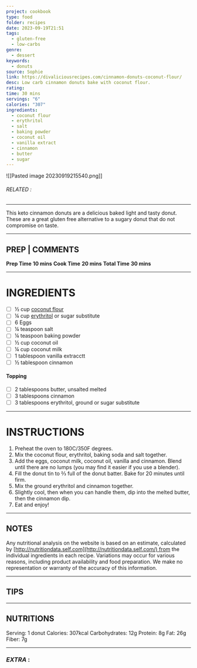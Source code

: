 ```yaml
---
project: cookbook
type: food
folder: recipes
date: 2023-09-19T21:51
tags:
  - gluten-free
  - low-carbs
genre:
  - dessert
keywords:
  - donuts
source: Sophie
link: https://divaliciousrecipes.com/cinnamon-donuts-coconut-flour/
desc: Low carb cinnamon donuts bake with coconut flour.
rating: 
time: 30 mins
servings: "6"
calories: "307"
ingredients:
  - coconut flour
  - erythritol
  - salt
  - baking powder
  - coconut oil
  - vanilla extract
  - cinnamon
  - butter
  - sugar
---
```


![[Pasted image 20230919215540.png]]
###### *RELATED* : 
---
This keto cinnamon donuts are a delicious baked light and tasty donut. These are a great gluten free alternative to a sugary donut that do not compromise on taste.

---
## PREP | COMMENTS

**Prep Time** **10 mins** 
**Cook Time** **20 mins**
**Total Time** **30 mins**

---
# INGREDIENTS

- [ ] ½ cup [coconut flour](https://www.wholesomeyumfoods.com/shop/flours/coconut-flour/?ref=divalicious)
- [ ] ¼ cup [erythritol](https://www.wholesomeyumfoods.com/product-category/sweeteners/erythritol/?ref=divalicious) or sugar substitute
- [ ] 6 Eggs
- [ ] ¼ teaspoon salt
- [ ] ¼ teaspoon baking powder
- [ ] ½ cup coconut oil
- [ ] ¼ cup coconut milk
- [ ] 1 tablespoon vanilla extracctt
- [ ] ½ tablespoon cinnamon

#### Topping

- [ ] 2 tablespoons butter, unsalted melted
- [ ] 3 tablespoons cinnamon
- [ ] 3 tablespoons erythritol, ground or sugar substitute

---
# INSTRUCTIONS

1. Preheat the oven to 180C/350F degrees.
2. Mix the coconut flour, erythritol, baking soda and salt together.
3. Add the eggs, coconut milk, coconut oil, vanilla and cinnamon. Blend until there are no lumps (you may find it easier if you use a blender).
4. Fill the donut tin to ⅔ full of the donut batter. Bake for 20 minutes until firm.
5. Mix the ground erythritol and cinnamon together.
6. Slightly cool, then when you can handle them, dip into the melted butter, then the cinnamon dip.
7. Eat and enjoy!

---
## NOTES

Any nutritional analysis on the website is based on an estimate, calculated by [http://nutritiondata.self.com](http://nutritiondata.self.com/) from the individual ingredients in each recipe. Variations may occur for various reasons, including product availability and food preparation. We make no representation or warranty of the accuracy of this information.

---
## TIPS



---
## NUTRITIONS

Serving: 1 donut Calories: 307kcal Carbohydrates: 12g Protein: 8g Fat: 26g Fiber: 7g

---
### *EXTRA* :



